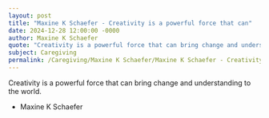 ```yaml
---
layout: post
title: "Maxine K Schaefer - Creativity is a powerful force that can"
date: 2024-12-28 12:00:00 -0000
author: Maxine K Schaefer
quote: "Creativity is a powerful force that can bring change and understanding to the world."
subject: Caregiving
permalink: /Caregiving/Maxine K Schaefer/Maxine K Schaefer - Creativity is a powerful force that can
---
```


Creativity is a powerful force that can bring change and understanding to the world.

- Maxine K Schaefer

